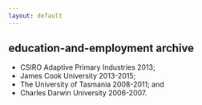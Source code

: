 ```yaml
---
layout: default
---
```


## education-and-employment archive

- CSIRO Adaptive Primary Industries 2013; 
- James Cook University 2013-2015; 
- The University of Tasmania 2008-2011; and 
- Charles Darwin University 2006-2007. 